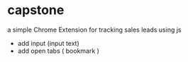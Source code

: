 # capstone
a simple Chrome Extension for tracking sales leads using js

- add input     (input text)
- add open tabs ( bookmark )
